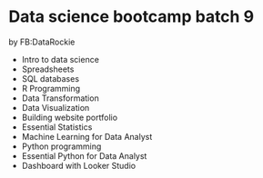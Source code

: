 # Data science bootcamp batch 9
by FB:DataRockie 

- Intro to data science
- Spreadsheets
- SQL databases
- R Programming
- Data Transformation
- Data Visualization
- Building website portfolio
- Essential Statistics
- Machine Learning for Data Analyst
- Python programming
- Essential Python for Data Analyst
- Dashboard with Looker Studio
